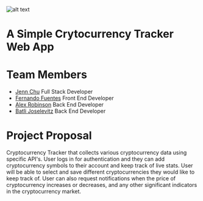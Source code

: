 ![alt text](http://unwrittenagency.com/wp-content/uploads/2018/01/cryptocurrency-logo-v3.png)
# A Simple Crytocurrency Tracker Web App

# Team Members
- [Jenn Chu](https://github.com/JQuinnie) Full Stack Developer
- [Fernando Fuentes](https://github.com/Fernandofuentes) Front End Developer
- [Alex Robinson](https://github.com/Rath38) Back End Developer
- [Batli Joselevitz](https://github.com/Batlijo) Back End Developer

# Project Proposal
Cryptocurrency Tracker that collects various cryptocurrency data using specific API's.
User logs in for authentication and they can add cryptocurrency symbols to their account and keep track of live stats. User will be able to select and save different cryptocurrencies they would like to keep track of. User can also request notifications when the price of cryptocurrency increases or decreases, and any other significant indicators in the cryptocurrency market.
